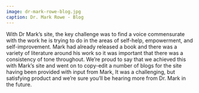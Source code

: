 ```yaml
---
image: dr-mark-rowe-blog.jpg
caption: Dr. Mark Rowe - Blog
---
```


With Dr Mark’s site, the key challenge was to find a voice commensurate with the work he is trying to do in the areas of self-help, empowerment, and self-improvement. Mark had already released a book and there was a variety of literature around his work so it was important that there was a consistency of tone throughout. We’re proud to say that we achieved this with Mark’s site and went on to copy-edit a number of blogs for the site having been provided with input from Mark, It was a challenging, but satisfying product and we’re sure you’ll be hearing more from Dr. Mark in the future.

